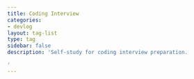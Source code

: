 ```yaml
---
title: Coding Interview
categories:
- devlog
layout: tag-list
type: tag
sidebar: false
description: 'Self-study for coding interview preparation.

'
---
```



